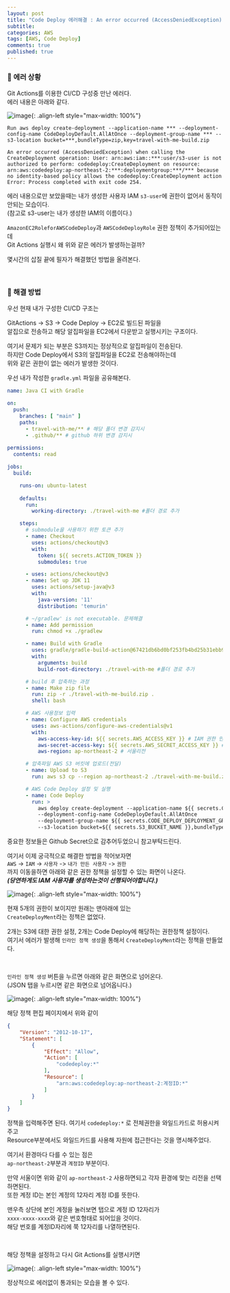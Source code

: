 ```yaml
---
layout: post
title: "Code Deploy 에러해결 : An error occurred (AccessDeniedException) when calling the CreateDeployment operation"
subtitle: 
categories: AWS
tags: [AWS, Code Deploy]
comments: true
published: true
---
```



### 🐞 에러 상황

Git Actions를 이용한 CI/CD 구성중 만난 에러다.   
에러 내용은 아래와 같다.

![image](https://github.com/MyCatlikesChuru/MyCatlikesChuru.github.io/assets/95069395/31ea0235-3684-45f4-a9c1-ddcbe7ee9c4a){: .align-left style="max-width: 100%"}  

```text
Run aws deploy create-deployment --application-name *** --deployment-config-name CodeDeployDefault.AllAtOnce --deployment-group-name *** --s3-location bucket=***,bundleType=zip,key=travel-with-me-build.zip

An error occurred (AccessDeniedException) when calling the CreateDeployment operation: User: arn:aws:iam::***:user/s3-user is not authorized to perform: codedeploy:CreateDeployment on resource: arn:aws:codedeploy:ap-northeast-2:***:deploymentgroup:***/*** because no identity-based policy allows the codedeploy:CreateDeployment action
Error: Process completed with exit code 254.
```

에러 내용으로만 보았을때는 내가 생성한 사용자 IAM `s3-user`에 권한이 없어서 동작이 안되는 모습이다.    
(참고로 s3-user는 내가 생성한 IAM의 이름이다.)   

`AmazonEC2RoleforAWSCodeDeploy`과 `AWSCodeDeployRole` 권한 정책이 추가되어있는데   
Git Actions 실행시 왜 위와 같은 에러가 발생하는걸까?   

몇시간의 삽질 끝에 필자가 해결했던 방법을 올려본다.


<br/>

### 📌 해결 방법

우선 현재 내가 구성한 CI/CD 구조는   

GitActions -> S3 -> Code Deploy -> EC2로 빌드된 파일을   
알집으로 전송하고 해당 알집파일을 EC2에서 다운받고 실행시키는 구조이다.   

여기서 문제가 되는 부분은 S3까지는 정상적으로 알집파일이 전송된다.   
하지만 Code Deploy에서 S3의 알집파일을 EC2로 전송해야하는데    
위와 같은 권한이 없는 에러가 발생한 것이다.    

우선 내가 작성한 `gradle.yml` 파일을 공유해본다.  

```yaml
name: Java CI with Gradle

on:
  push:
    branches: [ "main" ]
    paths:
      - travel-with-me/** # 해당 폴더 변경 감지시
      - .github/** # github 하위 변경 감지시
      
permissions:
  contents: read

jobs:
  build:

    runs-on: ubuntu-latest
    
    defaults:
      run:
        working-directory: ./travel-with-me #폴더 경로 추가

    steps:
      # submodule을 사용하기 위한 토큰 추가 
      - name: Checkout
        uses: actions/checkout@v3
        with:
          token: ${{ secrets.ACTION_TOKEN }}
          submodules: true

      - uses: actions/checkout@v3
      - name: Set up JDK 11
        uses: actions/setup-java@v3
        with:
          java-version: '11'
          distribution: 'temurin'

      # ~/gradlew' is not executable. 문제해결
      - name: Add permission
        run: chmod +x ./gradlew

      - name: Build with Gradle
        uses: gradle/gradle-build-action@67421db6bd0bf253fb4bd25b31ebb98943c375e1
        with:
          arguments: build
          build-root-directory: ./travel-with-me #폴더 경로 추가

      # build 후 압축하는 과정
      - name: Make zip file
        run: zip -r ./travel-with-me-build.zip .
        shell: bash

      # AWS 사용정보 입력
      - name: Configure AWS credentials
        uses: aws-actions/configure-aws-credentials@v1
        with:
          aws-access-key-id: ${{ secrets.AWS_ACCESS_KEY }} # IAM 권한 만들때 만든 엑세스키
          aws-secret-access-key: ${{ secrets.AWS_SECRET_ACCESS_KEY }} # IAM 권한 만들때 만든 시크릿키
          aws-region: ap-northeast-2 # 서울리전

      # 압축파일 AWS S3 버킷에 업로드(전달)
      - name: Upload to S3
        run: aws s3 cp --region ap-northeast-2 ./travel-with-me-build.zip s3://${{ secrets.S3_BUCKET_NAME }}/travel-with-me-build.zip

      # AWS Code Deploy 설정 및 실행
      - name: Code Deploy
        run: >
          aws deploy create-deployment --application-name ${{ secrets.CODE_DEPLOY_APPLICATION_NAME }}
          --deployment-config-name CodeDeployDefault.AllAtOnce
          --deployment-group-name ${{ secrets.CODE_DEPLOY_DEPLOYMENT_GROUP_NAME }}
          --s3-location bucket=${{ secrets.S3_BUCKET_NAME }},bundleType=zip,key=travel-with-me-build.zip
```

중요한 정보들은 Github Secret으로 감추어두었으니 참고부탁드린다.   

여기서 이제 궁극적으로 해결한 방법을 적어보자면   
`AWS` -> `IAM` -> `사용자` -> `내가 만든 사용자` -> `권한`   
까지 이동을하면 아래와 같은 권한 정책을 설정할 수 있는 화면이 나온다.  
**_(당연하게도 IAM 사용자를 생성하는것이 선행되어야합니다.)_**

![image](https://github.com/MyCatlikesChuru/MyCatlikesChuru.github.io/assets/95069395/77fc1dfb-857e-4bad-a73a-0b74825fc167){: .align-left style="max-width: 100%"}

현재 5개의 권한이 보이지만 원래는 맨아래에 있는   
`CreateDeployMent`라는 정책은 없었다.   

2개는 S3에 대한 권한 설정, 2개는 Code Deploy에 해당하는 권한정책 설정이다.   
여기서 에러가 발생해 `인라인 정책 생성`을 통해서 `CreateDeployMent`라는 정책을 만들었다.


<br/>

`인라인 정책 생성` 버튼을 누르면 아래와 같은 화면으로 넘어온다.   
(JSON 탭을 누르시면 같은 화면으로 넘어옵니다.)

![image](https://github.com/MyCatlikesChuru/MyCatlikesChuru.github.io/assets/95069395/20eff7d9-f775-4bba-9543-27a661904b10){: .align-left style="max-width: 100%"}

해당 정책 편집 페이지에서 위와 같이  

```json
{
    "Version": "2012-10-17",
    "Statement": [
        {
            "Effect": "Allow",
            "Action": [
                "codedeploy:*"
            ],
            "Resource": [
                "arn:aws:codedeploy:ap-northeast-2:계정ID:*"
            ]
        }
    ]
}
```

정책을 입력해주면 된다. 여기서 `codedeploy:*` 로 전체권한을 와일드카드로 허용시켜주고   
Resource부분에서도 와일드카드를 사용해 자원에 접근한다는 것을 명시해주었다.    

여기서 환경마다 다를 수 있는 점은   
`ap-northeast-2`부분과 `계정ID` 부분이다.  

만약 서울이면 위와 같이 `ap-northeast-2` 사용하면되고 각자 환경에 맞는 리전을 선택하면된다.   
또한 계정 ID는 본인 계정의 12자리 계정 ID를 뜻한다.    

맨우측 상단에 본인 계정을 눌러보면 탭으로 계정 ID 12자리가   
`xxxx-xxxx-xxxx`와 같은 번호형태로 되어있을 것이다.   
해당 번호를 계정ID자리에 쭉 12자리를 나열하면된다.

<br/>   

해당 정책을 설정하고 다시 Git Actions를 실행시키면  


![image](https://github.com/MyCatlikesChuru/MyCatlikesChuru.github.io/assets/95069395/48ba44fd-97c6-4d6e-8452-5ec9db922ff2){: .align-left style="max-width: 100%"}

정상적으로 에러없이 통과되는 모습을 볼 수 있다.

<br/>
